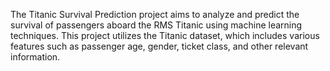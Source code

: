 The Titanic Survival Prediction project aims to analyze and predict the survival of passengers aboard the RMS Titanic using machine learning techniques. This project utilizes the Titanic dataset, which includes various features such as passenger age, gender, ticket class, and other relevant information.

